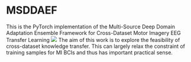 # MSDDAEF
This is the PyTorch implementation of the Multi-Source Deep Domain Adaptation Ensemble Framework for Cross-Dataset Motor Imagery EEG Transfer Learning
![](https://github.com/HZUBCI/MSDDAEF/blob/main/MSDDAEF.png)
The aim of this work is to explore the feasibility  of cross-dataset knowledge transfer. This can largely relax the constraint of training samples for MI BCIs and thus has important practical sense.
